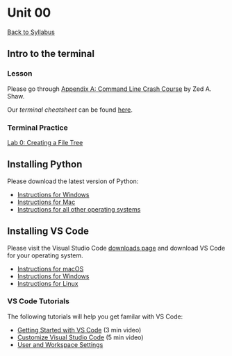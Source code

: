 # Unit 00

[Back to Syllabus](../README.md)

## Intro to the terminal

### Lesson

Please go through <a href="https://learnrubythehardway.org/book/appendixa.html" target="_blank">Appendix A: Command Line Crash Course</a> by Zed A. Shaw.

Our _terminal cheatsheet_ can be found [here](/docs/terminal_cheatsheet.md).

### Terminal Practice

[Lab 0: Creating a File Tree](../practice/unit_0/exercise_1.md)

## Installing Python

Please download the latest version of Python:

- [Instructions for Windows](../docs/python_windows.md)
- [Instructions for Mac](../docs/python_mac.md)
- [Instructions for all other operating systems](https://realpython.com/installing-python/)

## Installing VS Code

Please visit the Visual Studio Code <a href="https://code.visualstudio.com/download" target="_blank">downloads page</a> and download VS Code for your operating system.

- <a href="https://code.visualstudio.com/docs/setup/mac" target="_blank">Instructions for macOS</a>
- <a href="https://code.visualstudio.com/docs/setup/windows" target="_blank">Instructions for Windows</a>
- <a href="https://code.visualstudio.com/docs/setup/linux" target="_blank">Instructions for Linux</a>

### VS Code Tutorials

The following tutorials will help you get familar with VS Code:

- [Getting Started with VS Code](https://code.visualstudio.com/docs/introvideos/basics) (3 min video)
- [Customize Visual Studio Code](https://code.visualstudio.com/docs/introvideos/configure) (5 min video)
- [User and Workspace Settings](https://code.visualstudio.com/docs/getstarted/settings)
